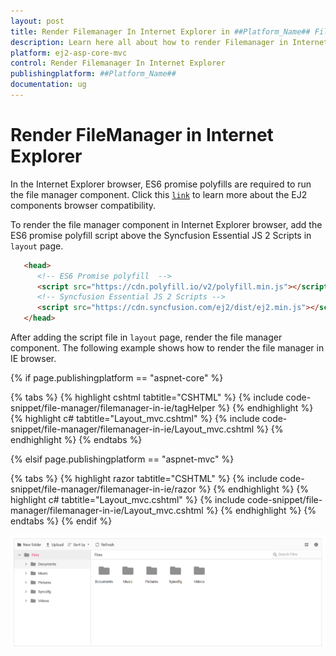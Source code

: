 ```yaml
---
layout: post
title: Render Filemanager In Internet Explorer in ##Platform_Name## File Manager Component
description: Learn here all about how to render Filemanager in Internet Explorer in Syncfusion ##Platform_Name## File Manager component of syncfusion and more.
platform: ej2-asp-core-mvc
control: Render Filemanager In Internet Explorer
publishingplatform: ##Platform_Name##
documentation: ug
---
```


# Render FileManager in Internet Explorer

In the Internet Explorer browser, ES6 promise polyfills are required to run the file manager component. Click this [`link`](https://ej2.syncfusion.com/aspnetcore/documentation/browser/?no-cache=1) to learn more about the EJ2 components browser compatibility.

To render the file manager component in Internet Explorer browser, add the ES6 promise polyfill script above the Syncfusion Essential JS 2 Scripts in `layout` page.

  ```html
     <head>
        <!-- ES6 Promise polyfill  -->
        <script src="https://cdn.polyfill.io/v2/polyfill.min.js"></script>
        <!-- Syncfusion Essential JS 2 Scripts -->
        <script src="https://cdn.syncfusion.com/ej2/dist/ej2.min.js"></script>
     </head>
   ```

After adding the script file in `layout` page, render the file manager component. The following example shows how to render the file manager in IE browser.

{% if page.publishingplatform == "aspnet-core" %}

{% tabs %}
{% highlight cshtml tabtitle="CSHTML" %}
{% include code-snippet/file-manager/filemanager-in-ie/tagHelper %}
{% endhighlight %}
{% highlight c# tabtitle="Layout_mvc.cshtml" %}
{% include code-snippet/file-manager/filemanager-in-ie/Layout_mvc.cshtml %}
{% endhighlight %}
{% endtabs %}

{% elsif page.publishingplatform == "aspnet-mvc" %}

{% tabs %}
{% highlight razor tabtitle="CSHTML" %}
{% include code-snippet/file-manager/filemanager-in-ie/razor %}
{% endhighlight %}
{% highlight c# tabtitle="Layout_mvc.cshtml" %}
{% include code-snippet/file-manager/filemanager-in-ie/Layout_mvc.cshtml %}
{% endhighlight %}
{% endtabs %}
{% endif %}




![FileManager largeicons view](./../images/large_icons.PNG)
